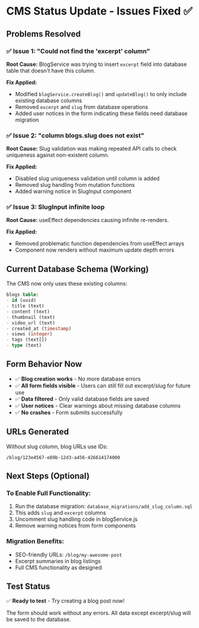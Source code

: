 # CMS Status Update - Issues Fixed ✅

## Problems Resolved

### ✅ Issue 1: "Could not find the 'excerpt' column"
**Root Cause:** BlogService was trying to insert `excerpt` field into database table that doesn't have this column.

**Fix Applied:**
- Modified `blogService.createBlog()` and `updateBlog()` to only include existing database columns
- Removed `excerpt` and `slug` from database operations
- Added user notices in the form indicating these fields need database migration

### ✅ Issue 2: "column blogs.slug does not exist" 
**Root Cause:** Slug validation was making repeated API calls to check uniqueness against non-existent column.

**Fix Applied:**
- Disabled slug uniqueness validation until column is added
- Removed slug handling from mutation functions
- Added warning notice in SlugInput component

### ✅ Issue 3: SlugInput infinite loop
**Root Cause:** useEffect dependencies causing infinite re-renders.

**Fix Applied:**
- Removed problematic function dependencies from useEffect arrays
- Component now renders without maximum update depth errors

## Current Database Schema (Working)
The CMS now only uses these existing columns:
```sql
blogs table:
- id (uuid)
- title (text) 
- content (text)
- thumbnail (text)
- video_url (text)
- created_at (timestamp)
- views (integer)
- tags (text[])
- type (text)
```

## Form Behavior Now
- ✅ **Blog creation works** - No more database errors
- ✅ **All form fields visible** - Users can still fill out excerpt/slug for future use
- ✅ **Data filtered** - Only valid database fields are saved
- ✅ **User notices** - Clear warnings about missing database columns
- ✅ **No crashes** - Form submits successfully

## URLs Generated
Without slug column, blog URLs use IDs:
```
/blog/123e4567-e89b-12d3-a456-426614174000
```

## Next Steps (Optional)

### To Enable Full Functionality:
1. Run the database migration: `database_migrations/add_slug_column.sql`
2. This adds `slug` and `excerpt` columns
3. Uncomment slug handling code in blogService.js
4. Remove warning notices from form components

### Migration Benefits:
- SEO-friendly URLs: `/blog/my-awesome-post`
- Excerpt summaries in blog listings
- Full CMS functionality as designed

## Test Status
✅ **Ready to test** - Try creating a blog post now!

The form should work without any errors. All data except excerpt/slug will be saved to the database.